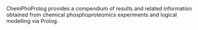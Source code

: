 ChemPhoProlog provides a compendium of results and related information obtained from chemical phosphoproteomics experiments and logical modelling via Prolog.

